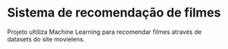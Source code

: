 # Sistema de recomendação de filmes 

Projeto ultiliza Machine Learning para recomendar filmes através de datasets do site movielens.
